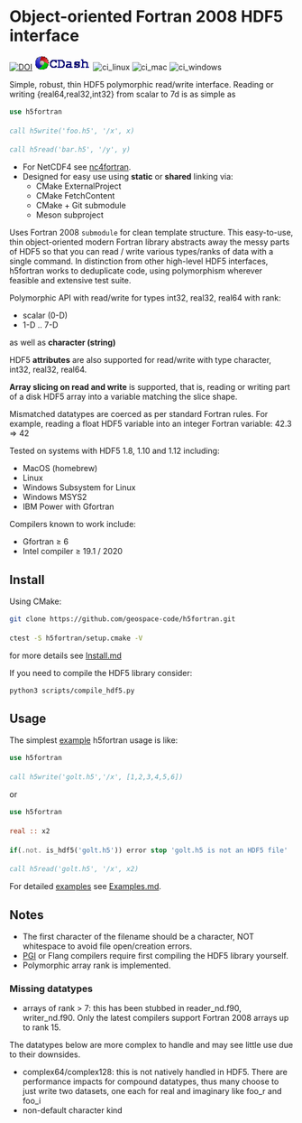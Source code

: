 # Object-oriented Fortran 2008 HDF5 interface

[![DOI](https://zenodo.org/badge/128736984.svg)](https://zenodo.org/badge/latestdoi/128736984)
[![CDash](./archive/cdash.png)](https://my.cdash.org/index.php?project=h5fortran)
![ci_linux](https://github.com/geospace-code/h5fortran/workflows/ci_linux/badge.svg)
![ci_mac](https://github.com/geospace-code/h5fortran/workflows/ci_mac/badge.svg)
![ci_windows](https://github.com/geospace-code/h5fortran/workflows/ci_windows/badge.svg)

Simple, robust, thin HDF5 polymorphic read/write interface.
Reading or writing {real64,real32,int32} from scalar to 7d is as simple as

```fortran
use h5fortran

call h5write('foo.h5', '/x', x)

call h5read('bar.h5', '/y', y)
```

* For NetCDF4 see [nc4fortran](https://github.com/geospace-code/nc4fortran/).
* Designed for easy use using **static** or **shared** linking via:
  * CMake ExternalProject
  * CMake FetchContent
  * CMake + Git submodule
  * Meson subproject

Uses Fortran 2008 `submodule` for clean template structure.
This easy-to-use, thin object-oriented modern Fortran library abstracts away the messy parts of HDF5 so that you can read / write various types/ranks of data with a single command.
In distinction from other high-level HDF5 interfaces, h5fortran works to deduplicate code, using polymorphism wherever feasible and extensive test suite.

Polymorphic API with read/write for types int32, real32, real64 with rank:

* scalar (0-D)
* 1-D .. 7-D

as well as **character (string)**

HDF5 **attributes** are also supported for read/write with type character, int32, real32, real64.

**Array slicing on read and write** is supported, that is, reading or writing part of a disk HDF5 array into a variable matching the slice shape.

Mismatched datatypes are coerced as per standard Fortran rules.
For example, reading a float HDF5 variable into an integer Fortran variable:  42.3 => 42

Tested on systems with HDF5 1.8, 1.10 and 1.12 including:

* MacOS (homebrew)
* Linux
* Windows Subsystem for Linux
* Windows MSYS2
* IBM Power with Gfortran

Compilers known to work include:

* Gfortran &ge; 6
* Intel compiler &ge; 19.1 / 2020

## Install

Using CMake:

```sh
git clone https://github.com/geospace-code/h5fortran.git

ctest -S h5fortran/setup.cmake -V
```

for more details see [Install.md](./Install.md)

If you need to compile the HDF5 library consider:

```sh
python3 scripts/compile_hdf5.py
```

## Usage

The simplest [example](./Examples/) h5fortran usage is like:

```fortran
use h5fortran

call h5write('golt.h5','/x', [1,2,3,4,5,6])
```

or

```fortran
use h5fortran

real :: x2

if(.not. is_hdf5('golt.h5')) error stop 'golt.h5 is not an HDF5 file'

call h5read('golt.h5', '/x', x2)
```

For detailed [examples](./Examples/) see [Examples.md](./Examples.md).

## Notes

* The first character of the filename should be a character, NOT whitespace to avoid file open/creation errors.
* [PGI](https://www.fluidnumerics.com/resources/building-hdf5-with-pgi) or Flang compilers require first compiling the HDF5 library yourself.
* Polymorphic array rank is implemented.

### Missing datatypes

* arrays of rank > 7: this has been stubbed in reader_nd.f90, writer_nd.f90. Only the latest compilers support Fortran 2008 arrays up to rank 15.

The datatypes below are more complex to handle and may see little use due to their downsides.

* complex64/complex128: this is not natively handled in HDF5. There are performance impacts for compound datatypes, thus many choose to just write two datasets, one each for real and imaginary like foo_r and foo_i
* non-default character kind
